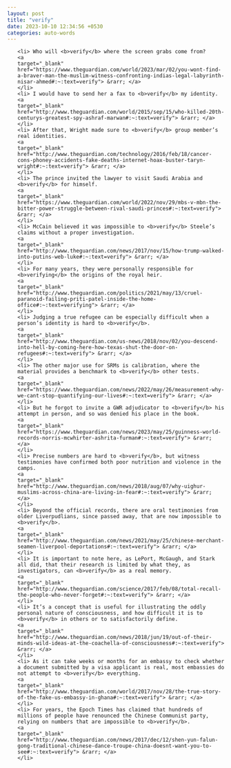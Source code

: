 ```yaml
---
layout: post
title: "verify"
date: 2023-10-10 12:34:56 +0530
categories: auto-words
---
```

<ol>

    <li> Who will <b>verify</b> where the screen grabs come from?
    <a 
    target="_blank" 
    href="https://www.theguardian.com/world/2023/mar/02/you-wont-find-a-braver-man-the-muslim-witness-confronting-indias-legal-labyrinth-nisar-ahmed#:~:text=verify"> &rarr; </a>
    </li>
    <li> I would have to send her a fax to <b>verify</b> my identity.
    <a 
    target="_blank" 
    href="http://www.theguardian.com/world/2015/sep/15/who-killed-20th-centurys-greatest-spy-ashraf-marwan#:~:text=verify"> &rarr; </a>
    </li>
    <li> After that, Wright made sure to <b>verify</b> group member’s real identities.
    <a 
    target="_blank" 
    href="http://www.theguardian.com/technology/2016/feb/18/cancer-cons-phoney-accidents-fake-deaths-internet-hoax-buster-taryn-wright#:~:text=verify"> &rarr; </a>
    </li>
    <li> The prince invited the lawyer to visit Saudi Arabia and <b>verify</b> for himself.
    <a 
    target="_blank" 
    href="https://www.theguardian.com/world/2022/nov/29/mbs-v-mbn-the-bitter-power-struggle-between-rival-saudi-princes#:~:text=verify"> &rarr; </a>
    </li>
    <li> McCain believed it was impossible to <b>verify</b> Steele’s claims without a proper investigation.
    <a 
    target="_blank" 
    href="http://www.theguardian.com/news/2017/nov/15/how-trump-walked-into-putins-web-luke#:~:text=verify"> &rarr; </a>
    </li>
    <li> For many years, they were personally responsible for <b>verifying</b> the origins of the royal heir.
    <a 
    target="_blank" 
    href="http://www.theguardian.com/politics/2021/may/13/cruel-paranoid-failing-priti-patel-inside-the-home-office#:~:text=verifying"> &rarr; </a>
    </li>
    <li> Judging a true refugee can be especially difficult when a person’s identity is hard to <b>verify</b>.
    <a 
    target="_blank" 
    href="http://www.theguardian.com/us-news/2018/nov/02/you-descend-into-hell-by-coming-here-how-texas-shut-the-door-on-refugees#:~:text=verify"> &rarr; </a>
    </li>
    <li> The other major use for SRMs is calibration, where the material provides a benchmark to <b>verify</b> other tests.
    <a 
    target="_blank" 
    href="https://www.theguardian.com/news/2022/may/26/measurement-why-we-cant-stop-quantifying-our-lives#:~:text=verify"> &rarr; </a>
    </li>
    <li> But he forgot to invite a GWR adjudicator to <b>verify</b> his attempt in person, and so was denied his place in the book.
    <a 
    target="_blank" 
    href="https://www.theguardian.com/news/2023/may/25/guinness-world-records-norris-mcwhirter-ashrita-furman#:~:text=verify"> &rarr; </a>
    </li>
    <li> Precise numbers are hard to <b>verify</b>, but witness testimonies have confirmed both poor nutrition and violence in the camps.
    <a 
    target="_blank" 
    href="http://www.theguardian.com/news/2018/aug/07/why-uighur-muslims-across-china-are-living-in-fear#:~:text=verify"> &rarr; </a>
    </li>
    <li> Beyond the official records, there are oral testimonies from older Liverpudlians, since passed away, that are now impossible to <b>verify</b>.
    <a 
    target="_blank" 
    href="http://www.theguardian.com/news/2021/may/25/chinese-merchant-seamen-liverpool-deportations#:~:text=verify"> &rarr; </a>
    </li>
    <li> It is important to note here, as LePort, McGaugh, and Stark all did, that their research is limited by what they, as investigators, can <b>verify</b> as a real memory.
    <a 
    target="_blank" 
    href="http://www.theguardian.com/science/2017/feb/08/total-recall-the-people-who-never-forget#:~:text=verify"> &rarr; </a>
    </li>
    <li> It’s a concept that is useful for illustrating the oddly personal nature of consciousness, and how difficult it is to <b>verify</b> in others or to satisfactorily define.
    <a 
    target="_blank" 
    href="http://www.theguardian.com/news/2018/jun/19/out-of-their-minds-wild-ideas-at-the-coachella-of-consciousness#:~:text=verify"> &rarr; </a>
    </li>
    <li> As it can take weeks or months for an embassy to check whether a document submitted by a visa applicant is real, most embassies do not attempt to <b>verify</b> everything.
    <a 
    target="_blank" 
    href="http://www.theguardian.com/world/2017/nov/28/the-true-story-of-the-fake-us-embassy-in-ghana#:~:text=verify"> &rarr; </a>
    </li>
    <li> For years, the Epoch Times has claimed that hundreds of millions of people have renounced the Chinese Communist party, relying on numbers that are impossible to <b>verify</b>.
    <a 
    target="_blank" 
    href="http://www.theguardian.com/news/2017/dec/12/shen-yun-falun-gong-traditional-chinese-dance-troupe-china-doesnt-want-you-to-see#:~:text=verify"> &rarr; </a>
    </li>